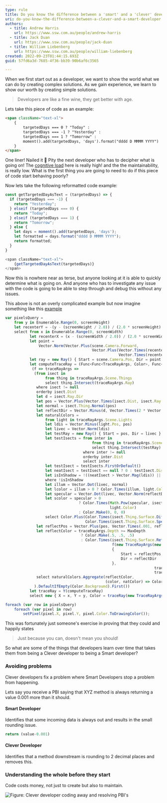 ```yaml
---
type: rule
title: Do you know the difference between a 'smart' and a 'clever' developer?
uri: do-you-know-the-difference-between-a-clever-and-a-smart-developer
authors:
  - title: Andrew Harris
    url: https://www.ssw.com.au/people/andrew-harris
  - title: Jack Duan
    url: https://www.ssw.com.au/people/jack-duan
  - title: William Liebenberg
    url: https://www.ssw.com.au/people/william-liebenberg
created: 2022-09-23T01:44:15.693Z
guid: 57fd6a3d-7685-4f36-bb39-90b6af6c3565

---
```


When we first start out as a developer, we want to show the world what we can do by creating complex solutions. As we gain experience, we learn to show our worth by creating simple solutions.

> Developers are like a fine wine, they get better with age.

<!--endintro-->

Lets take this piece of code as an example:

```html
<span className="text-xl">
    {
        targetedDays === 0 ? "Today" : 
        targetedDays === -1 ? "Yesterday" : 
        targetedDays === 1 ? "Tomorrow" : 
        moment().add(targetedDays, 'days').format("dddd D MMMM YYYY")
    }
</span>
```

One liner! Nailed it 🥳 Pity the next developer who has to decipher what is going on! The [cognitive load](https://en.wikipedia.org/wiki/Cognitive_load) here is really high! and the the maintainability, is really low. What is the first thing you are going to need to do if this piece of code start behaving poorly?

Now lets take the following reformatted code example:

```js
const getTargetedDayAsText = (targetedDays) => {
  if (targetedDays === -1) {
    return "Yesterday";
  } elseif (targetedDays === 0) {
    return "Today";
  } elseif (targetedDays === 1) {
    return "Tomorrow";
  } else {
    let days = moment().add(targetedDays, 'days');
    let formatted = days.format("dddd D MMMM YYYY");
    return formatted;
  }
}

<span className="text-xl">
    {getTargetedDayAsText(targetedDays)}
</span>
```

Now this is nowhere near as terse, but anyone looking at it is able to quickly determine what is going on. And anyone who has to investigate any issue with the code is going to be able to step through and debug this without any issues.

This above is not an overly complicated example but now imagine something like this [example](https://learn.microsoft.com/en-us/archive/blogs/lukeh/taking-linq-to-objects-to-extremes-a-fully-linqified-raytracer)

```js
var pixelsQuery =
    from y in Enumerable.Range(0, screenHeight)
    let recenterY = -(y - (screenHeight / 2.0)) / (2.0 * screenHeight)
    select from x in Enumerable.Range(0, screenWidth)
           let recenterX = (x - (screenWidth / 2.0)) / (2.0 * screenWidth)
           let point =
               Vector.Norm(Vector.Plus(scene.Camera.Forward,
                                       Vector.Plus(Vector.Times(recenterX, scene.Camera.Right),
                                                   Vector.Times(recenterY, scene.Camera.Up))))
           let ray = new Ray() { Start = scene.Camera.Pos, Dir = point }
           let computeTraceRay = (Func<Func<TraceRayArgs, Color>, Func<TraceRayArgs, Color>>)
            (f => traceRayArgs =>
             (from isect in
                  from thing in traceRayArgs.Scene.Things
                  select thing.Intersect(traceRayArgs.Ray)
              where isect != null
              orderby isect.Dist
              let d = isect.Ray.Dir
              let pos = Vector.Plus(Vector.Times(isect.Dist, isect.Ray.Dir), isect.Ray.Start)
              let normal = isect.Thing.Normal(pos)
              let reflectDir = Vector.Minus(d, Vector.Times(2 * Vector.Dot(normal, d), normal))
              let naturalColors =
                  from light in traceRayArgs.Scene.Lights
                  let ldis = Vector.Minus(light.Pos, pos)
                  let livec = Vector.Norm(ldis)
                  let testRay = new Ray() { Start = pos, Dir = livec }
                  let testIsects = from inter in
                                       from thing in traceRayArgs.Scene.Things
                                       select thing.Intersect(testRay)
                                   where inter != null
                                   orderby inter.Dist
                                   select inter
                  let testIsect = testIsects.FirstOrDefault()
                  let neatIsect = testIsect == null ? 0 : testIsect.Dist
                  let isInShadow = !((neatIsect > Vector.Mag(ldis)) || (neatIsect == 0))
                  where !isInShadow
                  let illum = Vector.Dot(livec, normal)
                  let lcolor = illum > 0 ? Color.Times(illum, light.Color) : Color.Make(0, 0, 0)
                  let specular = Vector.Dot(livec, Vector.Norm(reflectDir))
                  let scolor = specular > 0
                                 ? Color.Times(Math.Pow(specular, isect.Thing.Surface.Roughness),
                                               light.Color)
                                 : Color.Make(0, 0, 0)
                  select Color.Plus(Color.Times(isect.Thing.Surface.Diffuse(pos), lcolor),
                                    Color.Times(isect.Thing.Surface.Specular(pos), scolor))
              let reflectPos = Vector.Plus(pos, Vector.Times(.001, reflectDir))
              let reflectColor = traceRayArgs.Depth >= MaxDepth
                                  ? Color.Make(.5, .5, .5)
                                  : Color.Times(isect.Thing.Surface.Reflect(reflectPos),
                                                f(new TraceRayArgs(new Ray()
                                                {
                                                    Start = reflectPos,
                                                    Dir = reflectDir
                                                },
                                                                   traceRayArgs.Scene,
                                                                   traceRayArgs.Depth + 1)))
              select naturalColors.Aggregate(reflectColor,
                                             (color, natColor) => Color.Plus(color, natColor))
             ).DefaultIfEmpty(Color.Background).First())
           let traceRay = Y(computeTraceRay)
           select new { X = x, Y = y, Color = traceRay(new TraceRayArgs(ray, scene, 0)) };

foreach (var row in pixelsQuery)
    foreach (var pixel in row)
        setPixel(pixel.X, pixel.Y, pixel.Color.ToDrawingColor());
```

This was fortunately just someone's exercise in proving that they could and happily states

> Just because you can, doesn't mean you should!

So what are some of the things that developers learn over time that takes them from being a Clever developer to being a Smart developer?

### Avoiding problems

Clever developers fix a problem where Smart Developers stop a problem from happening.

Lets say you receive a PBI saying that XYZ method is always returning a value 0.001 more than it should.

#### Smart Developer

Identifies that some incoming data is always out and results in the small rounding issue.

```js
return (value-0.001) 
```

#### Clever Developer

Identifies that a method downstream is rounding to 2 decimal places and removes this.

### Understanding the whole before they start

Code costs money, not just to create but also to maintain.

![Figure: Clever developer coding away and resolving PBI's](https://media1.giphy.com/media/IhO6ksgdk31JxbbFLA/200w.gif?cid=82a1493bmbpukqu53l1t49epgeet5ftpueaao9zhf2a6szbn&rid=200w.gif&ct=g)
